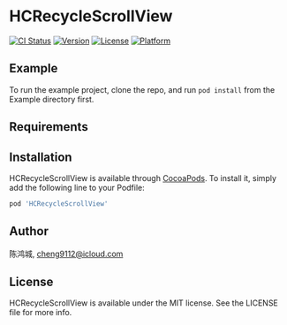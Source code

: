 # HCRecycleScrollView

[![CI Status](https://img.shields.io/travis/陈鸿城/HCRecycleScrollView.svg?style=flat)](https://travis-ci.org/陈鸿城/HCRecycleScrollView)
[![Version](https://img.shields.io/cocoapods/v/HCRecycleScrollView.svg?style=flat)](https://cocoapods.org/pods/HCRecycleScrollView)
[![License](https://img.shields.io/cocoapods/l/HCRecycleScrollView.svg?style=flat)](https://cocoapods.org/pods/HCRecycleScrollView)
[![Platform](https://img.shields.io/cocoapods/p/HCRecycleScrollView.svg?style=flat)](https://cocoapods.org/pods/HCRecycleScrollView)

## Example

To run the example project, clone the repo, and run `pod install` from the Example directory first.

## Requirements

## Installation

HCRecycleScrollView is available through [CocoaPods](https://cocoapods.org). To install
it, simply add the following line to your Podfile:

```ruby
pod 'HCRecycleScrollView'
```

## Author

陈鸿城, cheng9112@icloud.com

## License

HCRecycleScrollView is available under the MIT license. See the LICENSE file for more info.

